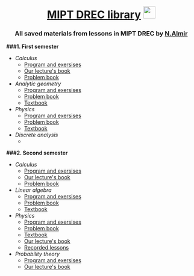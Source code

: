 <h1 align="center"> <a href="https://vk.com/drec_mipt" target="_blank">MIPT DREC library</a>
<img src="https://github.com/Volkodav07/B01-301/blob/main/logo.png" height="32"/></h1>
<h3 align="center">All saved materials from lessons in MIPT DREC by <a href="https://t.me/almirnasyrov" target="_blank">N.Almir</a> </h3>

**###1. First semester**
   - _Calculus_
     - <a href="https://disk.yandex.ru/i/ZovcV4H3lYR2cw">Program and exersises</a>
     - <a href="https://disk.yandex.ru/i/zuiXIq1HUJZzXA">Our lecture's book</a>
     - <a href="https://disk.yandex.ru/i/FPufRUXlhnwitQ">Problem book</a>
   - _Analytic geometry_
     - <a href="https://disk.yandex.ru/i/3yrsucB3VZGN_w">Program and exersises</a>
     - <a href="https://disk.yandex.ru/i/WXY33zDBt_6zBQ">Problem book</a>
     - <a href="https://disk.yandex.ru/i/dqz24tZYClDVpA">Textbook</a>
   - _Physics_
     - <a href="https://disk.yandex.ru/i/BSAjHxGLAj6kzw">Program and exersises</a>
     - <a href="https://disk.yandex.ru/i/RV60zoz2sJLZsA">Problem book</a>
     - <a href="https://disk.yandex.ru/i/GXnqhtBHHYOKWA">Textbook</a>
   - _Discrete analysis_
     - <a href=""></a>

**###2. Second semester**
  - _Calculus_
     - <a href="https://disk.yandex.ru/i/adqOCo5RFQJGIQ">Program and exersises</a>
     - <a href="https://disk.yandex.ru/i/N_ul3dRRVa3_PQ">Our lecture's book</a>
     - <a href="https://disk.yandex.ru/i/zjUsbT3wFo6baw">Problem book</a>
   - _Linear algebra_
     - <a href="https://disk.yandex.ru/i/IgZ8O_C5XTsx2g">Program and exersises</a>
     - <a href="https://disk.yandex.ru/i/j4aC4Cv8vBuSyw">Problem book</a>
     - <a href="https://disk.yandex.ru/i/e98BLin-1J4f-g">Textbook</a>
   - _Physics_
     - <a href="https://disk.yandex.ru/i/pul0qAvm1RSzOw">Program and exersises</a>
     - <a href="https://disk.yandex.ru/i/qNhcsSfQBq0Alg">Problem book</a>
     - <a href="https://disk.yandex.ru/i/Gr_epkK40mNr5A">Textbook</a>
     - <a href="https://disk.yandex.ru/i/HM5qBNB92q7sWg">Our lecture's book</a>
     - <a href="https://youtube.com/playlist?list=PLrNOB5DIKrINAK1vIzAmVpE2r664TJJf6&si=8EmULPBEkaQOTHCP">Recorded lessons</a>
   - _Probability theory_
     - <a href="https://disk.yandex.ru/i/MsAgrWPXuhyg-A">Program and exersises</a>
     - <a href="https://disk.yandex.ru/i/F8C3nQzj7Rw5sw">Our lecture's book</a>

